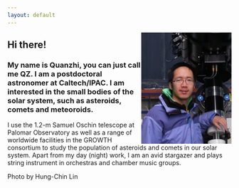 ```yaml
---
layout: default
---
```


<img style="float: right;" src="me.jpg">

## Hi there!

### My name is Quanzhi, you can just call me QZ. I am a postdoctoral astronomer at Caltech/IPAC. I am interested in the small bodies of the solar system, such as asteroids, comets and meteoroids.

I use the 1.2-m Samuel Oschin telescope at Palomar Observatory as well as a range of worldwide facilities in the GROWTH consortium to study the population of asteroids and comets in our solar system. Apart from my day (night) work, I am an avid stargazer and plays string instrument in orchestras and chamber music groups.

Photo by Hung-Chin Lin